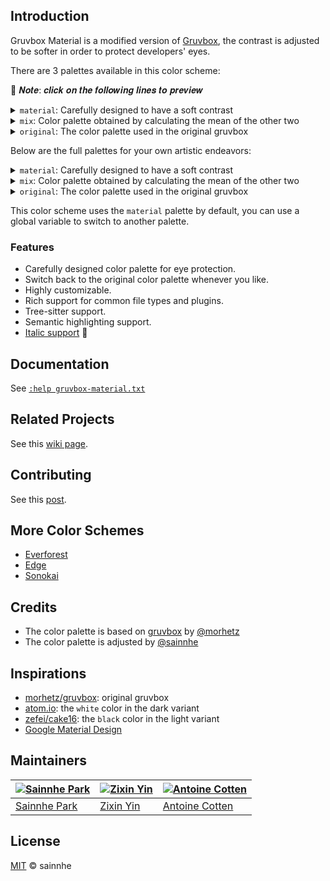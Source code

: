 ## Introduction

Gruvbox Material is a modified version of [Gruvbox](https://github.com/morhetz/gruvbox), the contrast is adjusted to be softer in order to protect developers' eyes.

There are 3 palettes available in this color scheme:

👏 𝑵𝒐𝒕𝒆: 𝒄𝒍𝒊𝒄𝒌 𝒐𝒏 𝒕𝒉𝒆 𝒇𝒐𝒍𝒍𝒐𝒘𝒊𝒏𝒈 𝒍𝒊𝒏𝒆𝒔 𝒕𝒐 𝒑𝒓𝒆𝒗𝒊𝒆𝒘

<details>
  <summary><code>material</code>: Carefully designed to have a soft contrast</summary>

|        |                                                             𝐃𝐚𝐫𝐤                                                              |                                                             𝐋𝐢𝐠𝐡𝐭                                                              |
| :----: | :---------------------------------------------------------------------------------------------------------------------------: | :----------------------------------------------------------------------------------------------------------------------------: |
|  𝐇𝐚𝐫𝐝  |  ![material-hard-dark](https://user-images.githubusercontent.com/37491630/75227134-891fbb80-57a5-11ea-878e-b8b2972cfd6e.png)  |  ![material-hard-light](https://user-images.githubusercontent.com/37491630/75227137-8a50e880-57a5-11ea-90dc-b2646d8b0b55.png)  |
| 𝐌𝐞𝐝𝐢𝐮𝐦 | ![material-medium-dark](https://user-images.githubusercontent.com/37491630/75227139-8cb34280-57a5-11ea-86d6-3d3f6a2475eb.png) | ![material-medium-light](https://user-images.githubusercontent.com/37491630/75227141-8de46f80-57a5-11ea-820a-9394ab9d09aa.png) |
|  𝐒𝐨𝐟𝐭  |  ![material-soft-dark](https://user-images.githubusercontent.com/37491630/75227149-9046c980-57a5-11ea-8633-bf4f31e533d0.png)  |  ![material-soft-light](https://user-images.githubusercontent.com/37491630/75227157-92108d00-57a5-11ea-8b13-b2130bff60d8.png)  |

</details>

<details>
  <summary><code>mix</code>: Color palette obtained by calculating the mean of the other two</summary>

|        |                                                           𝐃𝐚𝐫𝐤                                                           |                                                           𝐋𝐢𝐠𝐡𝐭                                                           |
| :----: | :----------------------------------------------------------------------------------------------------------------------: | :-----------------------------------------------------------------------------------------------------------------------: |
|  𝐇𝐚𝐫𝐝  |  ![mix-hard-dark](https://user-images.githubusercontent.com/37491630/76383368-826f7780-6353-11ea-8094-b593eb5f1e10.png)  |  ![mix-hard-light](https://user-images.githubusercontent.com/37491630/76383372-88655880-6353-11ea-9441-78d159600faf.png)  |
| 𝐌𝐞𝐝𝐢𝐮𝐦 | ![mix-medium-dark](https://user-images.githubusercontent.com/37491630/76383370-84393b00-6353-11ea-88de-804a781d3142.png) | ![mix-medium-light](https://user-images.githubusercontent.com/37491630/76383375-8ac7b280-6353-11ea-94a8-62e3845203bc.png) |
|  𝐒𝐨𝐟𝐭  |  ![mix-soft-dark](https://user-images.githubusercontent.com/37491630/76383371-869b9500-6353-11ea-923d-9011bbe6bcad.png)  |  ![mix-soft-light](https://user-images.githubusercontent.com/37491630/76383380-8c917600-6353-11ea-8530-a67932a6a2ec.png)  |

</details>

<details>
  <summary><code>original</code>: The color palette used in the original gruvbox</summary>

|        |                                                             𝐃𝐚𝐫𝐤                                                              |                                                             𝐋𝐢𝐠𝐡𝐭                                                              |
| :----: | :---------------------------------------------------------------------------------------------------------------------------: | :----------------------------------------------------------------------------------------------------------------------------: |
|  𝐇𝐚𝐫𝐝  |  ![original-hard-dark](https://user-images.githubusercontent.com/37491630/76383382-8e5b3980-6353-11ea-9398-08d31b1ed32d.png)  |  ![original-hard-light](https://user-images.githubusercontent.com/37491630/76383389-931fed80-6353-11ea-905f-47b35c0cac39.png)  |
| 𝐌𝐞𝐝𝐢𝐮𝐦 | ![original-medium-dark](https://user-images.githubusercontent.com/37491630/76383385-9024fd00-6353-11ea-99c1-7bba4f796115.png) | ![original-medium-light](https://user-images.githubusercontent.com/37491630/76383393-94511a80-6353-11ea-84ea-551b44f0d5bd.png) |
|  𝐒𝐨𝐟𝐭  |  ![original-soft-dark](https://user-images.githubusercontent.com/37491630/76383387-91562a00-6353-11ea-90a0-daac8653dfd0.png)  |  ![original-soft-light](https://user-images.githubusercontent.com/37491630/76383396-95824780-6353-11ea-9b36-302b88fef429.png)  |

</details>

Below are the full palettes for your own artistic endeavors:

<details>
  <summary><code>material</code>: Carefully designed to have a soft contrast</summary>

|        |                                                             𝐃𝐚𝐫𝐤                                                              |                                                             𝐋𝐢𝐠𝐡𝐭                                                              |
| :----: | :---------------------------------------------------------------------------------------------------------------------------: | :----------------------------------------------------------------------------------------------------------------------------: |
|  𝐇𝐚𝐫𝐝  |  ![material-hard-dark](https://user-images.githubusercontent.com/58662350/213884009-87533cf3-e3c5-4d46-85f7-f6993b6dd887.png)  |  ![material-hard-light](https://user-images.githubusercontent.com/58662350/213884015-bd5a31bd-ccb5-4841-8caa-70cdb10a6b0e.png)  |
| 𝐌𝐞𝐝𝐢𝐮𝐦 | ![material-medium-dark](https://user-images.githubusercontent.com/58662350/213884019-cbcd5f00-5bef-4a37-9139-0570770330b6.png) | ![material-medium-light](https://user-images.githubusercontent.com/58662350/213884028-26b692fc-4a2d-40f7-8ecb-ae28fa69c6b0.png) |
|  𝐒𝐨𝐟𝐭  |  ![material-soft-dark](https://user-images.githubusercontent.com/58662350/213884037-97bb9a1b-cc5a-46c1-8d44-877cd85b1cdc.png)  |  ![material-soft-light](https://user-images.githubusercontent.com/58662350/213884039-4eac92cc-c23a-4add-8d45-6838daf9d48b.png)  |

</details>

<details>
  <summary><code>mix</code>: Color palette obtained by calculating the mean of the other two</summary>

|        |                                                           𝐃𝐚𝐫𝐤                                                           |                                                           𝐋𝐢𝐠𝐡𝐭                                                           |
| :----: | :----------------------------------------------------------------------------------------------------------------------: | :-----------------------------------------------------------------------------------------------------------------------: |
|  𝐇𝐚𝐫𝐝  |  ![mix-hard-dark](https://user-images.githubusercontent.com/58662350/213884044-fdd95ba6-d75c-4983-8297-f5b39d794027.png)  |  ![mix-hard-light](https://user-images.githubusercontent.com/58662350/213884055-a5615ee6-c14e-422b-8971-112f55c4b745.png)  |
| 𝐌𝐞𝐝𝐢𝐮𝐦 | ![mix-medium-dark](https://user-images.githubusercontent.com/58662350/213884062-3d9574ea-9f92-4d4e-b53a-46726192fffa.png) | ![mix-medium-light](https://user-images.githubusercontent.com/58662350/213884069-edbbb8a6-1150-46af-8e68-3ab0a0066b96.png) |
|  𝐒𝐨𝐟𝐭  |  ![mix-soft-dark](https://user-images.githubusercontent.com/58662350/213884074-4c351ba6-deb5-4bda-abfc-2d78fe4fedd4.png)  |  ![mix-soft-light](https://user-images.githubusercontent.com/58662350/213884077-182b1cda-dfab-4a07-b76a-bc70490d7d54.png)  |

</details>

<details>
  <summary><code>original</code>: The color palette used in the original gruvbox</summary>

|        |                                                             𝐃𝐚𝐫𝐤                                                              |                                                             𝐋𝐢𝐠𝐡𝐭                                                              |
| :----: | :---------------------------------------------------------------------------------------------------------------------------: | :----------------------------------------------------------------------------------------------------------------------------: |
|  𝐇𝐚𝐫𝐝  |  ![original-hard-dark](https://user-images.githubusercontent.com/58662350/213884080-8f3be305-8ff1-48d2-9bc8-c6db4ed9c143.png)  |  ![original-hard-light](https://user-images.githubusercontent.com/58662350/213884083-becbfe22-e063-4dcd-8ee0-14fc5b52c77b.png)  |
| 𝐌𝐞𝐝𝐢𝐮𝐦 | ![original-medium-dark](https://user-images.githubusercontent.com/58662350/213884089-4cea3374-b918-4bd1-8ca5-ac87a9bb9d83.png) | ![original-medium-light](https://user-images.githubusercontent.com/58662350/213884092-b4336e83-8556-4f04-a0e5-8e18ab57800f.png) |
|  𝐒𝐨𝐟𝐭  |  ![original-soft-dark](https://user-images.githubusercontent.com/58662350/213884099-88d47fa6-ea20-49ad-b706-072e928b3e0a.png)  |  ![original-soft-light](https://user-images.githubusercontent.com/58662350/213884102-ab77fd5a-455f-4195-a7bb-61182d2989fc.png)  |

</details>

This color scheme uses the `material` palette by default, you can use a global variable to switch to another palette.

### Features

- Carefully designed color palette for eye protection.
- Switch back to the original color palette whenever you like.
- Highly customizable.
- Rich support for common file types and plugins.
- Tree-sitter support.
- Semantic highlighting support.
- [Italic support](https://aka.sainnhe.dev/fonts) 🎉

## Documentation

See [`:help gruvbox-material.txt`](https://github.com/sainnhe/gruvbox-material/blob/master/doc/gruvbox-material.txt)

## Related Projects

See this [wiki page](https://github.com/sainnhe/gruvbox-material/wiki/Related-Projects).

## Contributing

See this [post](https://www.sainnhe.dev/post/contributing-guide/).

## More Color Schemes

- [Everforest](https://github.com/sainnhe/everforest)
- [Edge](https://github.com/sainnhe/edge)
- [Sonokai](https://github.com/sainnhe/sonokai)

## Credits

- The color palette is based on [gruvbox](https://github.com/morhetz/gruvbox) by [@morhetz](https://github.com/morhetz)
- The color palette is adjusted by [@sainnhe](https://github.com/sainnhe)

## Inspirations

- [morhetz/gruvbox](https://github.com/morhetz/gruvbox): original gruvbox
- [atom.io](https://atom.io): the `white` color in the dark variant
- [zefei/cake16](https://github.com/zefei/cake16): the `black` color in the light variant
- [Google Material Design](https://www.material.io)

## Maintainers

| [![Sainnhe Park](https://avatars1.githubusercontent.com/u/37491630?s=70&u=14e72916dcf467f393c532536387ec72a23747ec&v=4)](https://github.com/sainnhe) | [![Zixin Yin](https://avatars2.githubusercontent.com/u/33487417?s=70&u=c6acee32fad2edb8c3bc3f7e0f436f1e8b8024c6&v=4)](https://github.com/zxYin) | [![Antoine Cotten](https://avatars.githubusercontent.com/u/3299086?v=4&s=70)](https://github.com/antoineco) |
| ---------------------------------------------------------------------------------------------------------------------------------------------------- | ----------------------------------------------------------------------------------------------------------------------------------------------- | ----------------------------------------------------------------------------------------------------------- |
| [Sainnhe Park](https://github.com/sainnhe)                                                                                                           | [Zixin Yin](https://github.com/zxYin)                                                                                                           | [Antoine Cotten](https://github.com/antoineco)                                                              |

## License

[MIT](./LICENSE) © sainnhe
